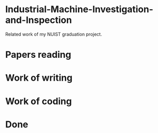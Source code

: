 # Industrial-Machine-Investigation-and-Inspection
Related work of my NUIST graduation project.



# Papers reading



# Work of writing



# Work of coding



# Done

